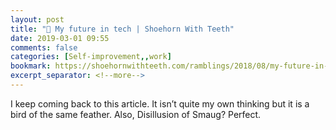 ```yaml
---
layout: post
title: "🔖 My future in tech | Shoehorn With Teeth"
date: 2019-03-01 09:55
comments: false
categories: [Self-improvement,,work]
bookmark: https://shoehornwithteeth.com/ramblings/2018/08/my-future-in-tech/
excerpt_separator: <!--more-->
---
```

I keep coming back to this article. It isn’t quite my own thinking but it is a bird of the same feather.
Also, Disillusion of Smaug? Perfect.<!--more-->
